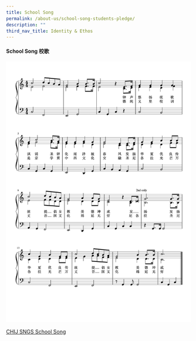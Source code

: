 ```yaml
---
title: School Song
permalink: /about-us/school-song-students-pledge/
description: ""
third_nav_title: Identity & Ethos
---
```

#### School Song 校歌

![](/images/School%20song%20with%20lyrics.png)

[CHIJ SNGS School Song](https://youtu.be/zjjar0QEGGk)